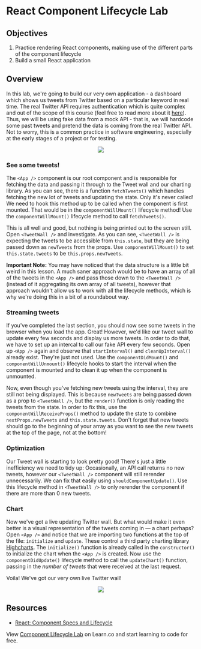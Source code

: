 # React Component Lifecycle Lab

## Objectives

1. Practice rendering React components, making use of the different parts of
   the component lifecycle
2. Build a small React application

## Overview

In this lab, we're going to build our very own application - a dashboard which shows us tweets from Twitter
based on a particular keyword in real time. The real Twitter API requires authentication which is quite complex
and out of the scope of this course (feel free to read more about it [here](https://dev.twitter.com/oauth)).
Thus, we will be using fake data from a mock API - that is, we will hardcode some past tweets and pretend
the data is coming from the real Twitter API. Not to worry, this is a common practice in software engineering,
especially at the early stages of a project or for testing.

<p align="center">
  <img src="https://www.rivaliq.com/wp-content/uploads/2015/06/marketing-works-net.png"/>
</p>

### See some tweets!
The `<App />` component is our root component and is responsible for fetching the data and passing it through
to the Tweet wall and our charting library. As you can see, there is a function `fetchTweets()` which handles
fetching the new lot of tweets and updating the state. Only it's never called! We need to hook this method up
to be called when the component is first mounted. That would be in the `componentWillMount()` lifecycle method!
Use the `componentWillMount()` lifecycle method to call `fetchTweets()`.

This is all well and good, but nothing is being printed out to the screen still. Open `<TweetWall />` and
investigate. As you can see, `<TweetWall />` is expecting the tweets to be accessible from `this.state`, but
they are being passed down as `newTweets` from the props. Use `componentWillMount()` to set `this.state.tweets`
to be `this.props.newTweets`.

**Important Note:** You may have noticed that the data structure is a little bit weird in this lesson.
A much saner approach would be to have an array of all of the tweets in the `<App />` and pass
those down to the `<TweetWall />` (instead of it aggregating its own array of all tweets),
however that  approach wouldn't allow us to work with all the lifecycle methods, which is why we're
doing this in a bit of a roundabout way.

### Streaming tweets
If you've completed the last section, you should now see some tweets in the browser when you load
the app. Great! However, we'd like our tweet wall to update every few seconds and display us more tweets.
In order to do that, we have to set up an intercal to call our fake API every few seconds. Open up `<App />`
again and observe that `startInterval()` and `cleanUpInterval()` already exist. They're just not used.
Use the `componentDidMount()` and `componentWillUnmount()` lifecycle hooks to start the interval when
the component is mounted and to clean it up when the component is unmounted.

Now, even though you've fetching new tweets using the interval, they are still not being displayed. This
is because `newTweets` are being passed down as a prop to `<TweetWall />`, but the `render()` function
is only reading the tweets from the state. In order to fix this, use the `componentWillReceiveProps()` method
to update the state to combine `nextProps.newTweets` and `this.state.tweets`. Don't forget that new tweets
should go to the beginning of your array as you want to see the new tweets at the top of the page, not
at the bottom!

### Optimization
Our Tweet wall is starting to look pretty good! There's just a little inefficiency we need to tidy up:
Occasionally, an API call returns no new tweets, however our `<TweetWall />` component will still rerender
unnecessarily. We can fix that easily using `shouldComponentUpdate()`. Use this lifecycle method in
`<TweetWall />` to only rerender the component if there are more than 0 new tweets.

### Chart
Now we've got a live updating Twitter wall. But what would make it even better is a visual representation
of the tweets coming in — a chart perhaps? Open `<App />` and notice that we are importing two functions
at the top of the file: `initialize` and `update`. These control a third party charting library
[Highcharts](http://www.highcharts.com/). The `initialize()` function is already called in the
`constructor()` to initialize the chart when the `<App />` is created. Now use the `componentDidUpdate()`
lifecycle method to call the `updateChart()` function, passing in the _number of tweets_ that were received
at the last request.

Voila! We've got our very own live Twitter wall!

<p align="center">
  <img src="http://i.giphy.com/skmziDEEjiin6.gif"/>
</p>

## Resources

- [React: Component Specs and Lifecycle](https://facebook.github.io/react/docs/component-specs.html)

<p class='util--hide'>View <a href='https://learn.co/lessons/react-component-lifecycle-lab'>Component Lifecycle Lab</a> on Learn.co and start learning to code for free.</p>
